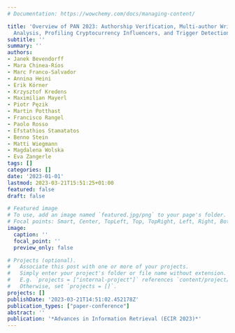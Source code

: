 ```yaml
---
# Documentation: https://wowchemy.com/docs/managing-content/

title: 'Overview of PAN 2023: Authorship Verification, Multi-author Writing Style
  Analysis, Profiling Cryptocurrency Influencers, and Trigger Detection'
subtitle: ''
summary: ''
authors:
- Janek Bevendorff
- Mara Chinea-Ríos
- Marc Franco-Salvador
- Annina Heini
- Erik Körner
- Krzysztof Kredens
- Maximilian Mayerl
- Piotr Pęzik
- Martin Potthast
- Francisco Rangel
- Paolo Rosso
- Efstathios Stamatatos
- Benno Stein
- Matti Wiegmann
- Magdalena Wolska
- Eva Zangerle
tags: []
categories: []
date: '2023-01-01'
lastmod: 2023-03-21T15:51:25+01:00
featured: false
draft: false

# Featured image
# To use, add an image named `featured.jpg/png` to your page's folder.
# Focal points: Smart, Center, TopLeft, Top, TopRight, Left, Right, BottomLeft, Bottom, BottomRight.
image:
  caption: ''
  focal_point: ''
  preview_only: false

# Projects (optional).
#   Associate this post with one or more of your projects.
#   Simply enter your project's folder or file name without extension.
#   E.g. `projects = ["internal-project"]` references `content/project/deep-learning/index.md`.
#   Otherwise, set `projects = []`.
projects: []
publishDate: '2023-03-21T14:51:02.452178Z'
publication_types: ["paper-conference"]
abstract: ''
publication: '*Advances in Information Retrieval (ECIR 2023)*'
---
```

